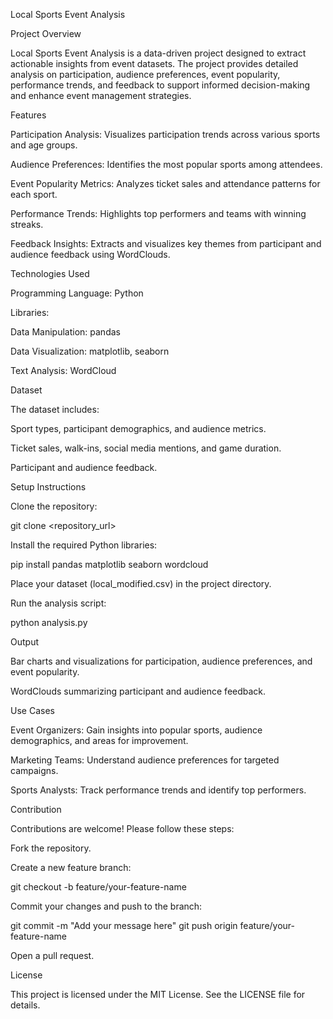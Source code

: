 Local Sports Event Analysis

Project Overview

Local Sports Event Analysis is a data-driven project designed to extract actionable insights from event datasets. The project provides detailed analysis on participation, audience preferences, event popularity, performance trends, and feedback to support informed decision-making and enhance event management strategies.

Features

Participation Analysis: Visualizes participation trends across various sports and age groups.

Audience Preferences: Identifies the most popular sports among attendees.

Event Popularity Metrics: Analyzes ticket sales and attendance patterns for each sport.

Performance Trends: Highlights top performers and teams with winning streaks.

Feedback Insights: Extracts and visualizes key themes from participant and audience feedback using WordClouds.

Technologies Used

Programming Language: Python

Libraries:

Data Manipulation: pandas

Data Visualization: matplotlib, seaborn

Text Analysis: WordCloud

Dataset

The dataset includes:

Sport types, participant demographics, and audience metrics.

Ticket sales, walk-ins, social media mentions, and game duration.

Participant and audience feedback.

Setup Instructions

Clone the repository:

git clone <repository_url>

Install the required Python libraries:

pip install pandas matplotlib seaborn wordcloud

Place your dataset (local_modified.csv) in the project directory.

Run the analysis script:

python analysis.py

Output

Bar charts and visualizations for participation, audience preferences, and event popularity.

WordClouds summarizing participant and audience feedback.

Use Cases

Event Organizers: Gain insights into popular sports, audience demographics, and areas for improvement.

Marketing Teams: Understand audience preferences for targeted campaigns.

Sports Analysts: Track performance trends and identify top performers.

Contribution

Contributions are welcome! Please follow these steps:

Fork the repository.

Create a new feature branch:

git checkout -b feature/your-feature-name

Commit your changes and push to the branch:

git commit -m "Add your message here"
git push origin feature/your-feature-name

Open a pull request.

License

This project is licensed under the MIT License. See the LICENSE file for details.
